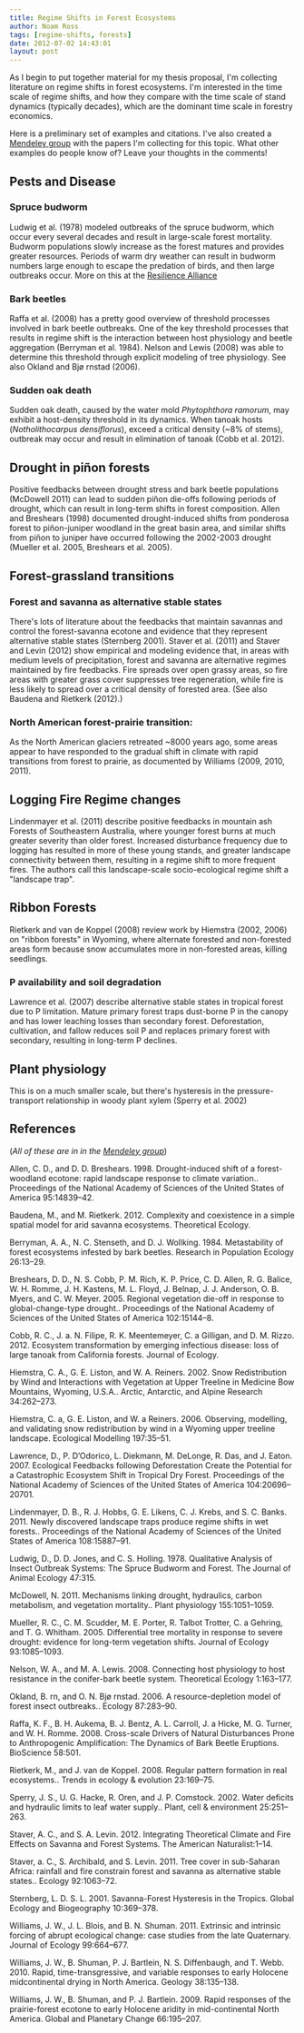 ```yaml
---
title: Regime Shifts in Forest Ecosystems
author: Noam Ross
tags: [regime-shifts, forests]
date: 2012-07-02 14:43:01
layout: post
--- 
```



As I begin to put together material for my thesis proposal, I'm
collecting literature on regime shifts in forest ecosystems. I'm
interested in the time scale of regime shifts, and how they compare with
the time scale of stand dynamics (typically decades), which are the
dominant time scale in forestry economics.

Here is a preliminary set of examples and citations. I've also created a
[Mendeley
group](http://www.mendeley.com/groups/2356851/regime-shifts-in-forest-ecosystems/)
with the papers I'm collecting for this topic. What other examples do
people know of? Leave your thoughts in the comments!

Pests and Disease
-----------------

### Spruce budworm

Ludwig et al. (1978) modeled outbreaks of the spruce budworm, which
occur every several decades and result in large-scale forest mortality.
Budworm populations slowly increase as the forest matures and provides
greater resources. Periods of warm dry weather can result in budworm
numbers large enough to escape the predation of birds, and then large
outbreaks occur. More on this at the [Resilience
Alliance](http://www.resalliance.org/217.php)

### Bark beetles

Raffa et al. (2008) has a pretty good overview of threshold processes
involved in bark beetle outbreaks. One of the key threshold processes
that results in regime shift is the interaction between host physiology
and beetle aggregation (Berryman et al. 1984). Nelson and Lewis (2008)
was able to determine this threshold through explicit modeling of tree
physiology. See also Okland and Bjø rnstad (2006).

### Sudden oak death

Sudden oak death, caused by the water mold *Phytophthora ramorum*, may
exhibit a host-density threshold in its dynamics. When tanoak hosts
(*Notholithocarpus densiflorus*), exceed a critical density (\~8% of
stems), outbreak may occur and result in elimination of tanoak (Cobb et
al. 2012).

Drought in piñon forests
------------------------

Positive feedbacks between drought stress and bark beetle populations
(McDowell 2011) can lead to sudden piñon die-offs following periods of
drought, which can result in long-term shifts in forest composition.
Allen and Breshears (1998) documented drought-induced shifts from
ponderosa forest to piñon-juniper woodland in the great basin area, and
similar shifts from piñon to juniper have occurred following the
2002-2003 drought (Mueller et al. 2005, Breshears et al. 2005).

Forest-grassland transitions
----------------------------

### Forest and savanna as alternative stable states

There's lots of literature about the feedbacks that maintain savannas
and control the forest-savanna ecotone and evidence that they represent
alternative stable states (Sternberg 2001). Staver et al. (2011) and
Staver and Levin (2012) show empirical and modeling evidence that, in
areas with medium levels of precipitation, forest and savanna are
alternative regimes maintained by fire feedbacks. Fire spreads over open
grassy areas, so fire areas with greater grass cover suppresses tree
regeneration, while fire is less likely to spread over a critical
density of forested area. (See also Baudena and Rietkerk (2012).)

### North American forest-prairie transition:

As the North American glaciers retreated \~8000 years ago, some areas
appear to have responded to the gradual shift in climate with rapid
transitions from forest to prairie, as documented by Williams (2009,
2010, 2011).

Logging Fire Regime changes
---------------------------

Lindenmayer et al. (2011) describe positive feedbacks in mountain ash
Forests of Southeastern Australia, where younger forest burns at much
greater severity than older forest. Increased disturbance frequency due
to logging has resulted in more of these young stands, and greater
landscape connectivity between them, resulting in a regime shift to more
frequent fires. The authors call this landscape-scale socio-ecological
regime shift a "landscape trap".

Ribbon Forests
--------------

Rietkerk and van de Koppel (2008) review work by Hiemstra (2002, 2006)
on "ribbon forests" in Wyoming, where alternate forested and
non-forested areas form because snow accumulates more in non-forested
areas, killing seedlings.

### P availability and soil degradation

Lawrence et al. (2007) describe alternative stable states in tropical
forest due to P limitation. Mature primary forest traps dust-borne P in
the canopy and has lower leaching losses than secondary forest.
Deforestation, cultivation, and fallow reduces soil P and replaces
primary forest with secondary, resulting in long-term P declines.

Plant physiology
----------------

This is on a much smaller scale, but there's hysteresis in the
pressure-transport relationship in woody plant xylem (Sperry et al.
2002)

References
----------

(*All of these are in in the [Mendeley
group](http://www.mendeley.com/groups/2356851/regime-shifts-in-forest-ecosystems/)*)

Allen, C. D., and D. D. Breshears. 1998. Drought-induced shift of a
forest-woodland ecotone: rapid landscape response to climate variation..
Proceedings of the National Academy of Sciences of the United States of
America 95:14839–42.

Baudena, M., and M. Rietkerk. 2012. Complexity and coexistence in a
simple spatial model for arid savanna ecosystems. Theoretical Ecology.

Berryman, A. A., N. C. Stenseth, and D. J. Wollking. 1984. Metastability
of forest ecosystems infested by bark beetles. Research in Population
Ecology 26:13–29.

Breshears, D. D., N. S. Cobb, P. M. Rich, K. P. Price, C. D. Allen, R.
G. Balice, W. H. Romme, J. H. Kastens, M. L. Floyd, J. Belnap, J. J.
Anderson, O. B. Myers, and C. W. Meyer. 2005. Regional vegetation
die-off in response to global-change-type drought.. Proceedings of the
National Academy of Sciences of the United States of America
102:15144–8.

Cobb, R. C., J. a. N. Filipe, R. K. Meentemeyer, C. a Gilligan, and D.
M. Rizzo. 2012. Ecosystem transformation by emerging infectious disease:
loss of large tanoak from California forests. Journal of Ecology.

Hiemstra, C. A., G. E. Liston, and W. A. Reiners. 2002. Snow
Redistribution by Wind and Interactions with Vegetation at Upper
Treeline in Medicine Bow Mountains, Wyoming, U.S.A.. Arctic, Antarctic,
and Alpine Research 34:262–273.

Hiemstra, C. a, G. E. Liston, and W. a Reiners. 2006. Observing,
modelling, and validating snow redistribution by wind in a Wyoming upper
treeline landscape. Ecological Modelling 197:35–51.

Lawrence, D., P. D’Odorico, L. Diekmann, M. DeLonge, R. Das, and J.
Eaton. 2007. Ecological Feedbacks following Deforestation Create the
Potential for a Catastrophic Ecosystem Shift in Tropical Dry Forest.
Proceedings of the National Academy of Sciences of the United States of
America 104:20696–20701.

Lindenmayer, D. B., R. J. Hobbs, G. E. Likens, C. J. Krebs, and S. C.
Banks. 2011. Newly discovered landscape traps produce regime shifts in
wet forests.. Proceedings of the National Academy of Sciences of the
United States of America 108:15887–91.

Ludwig, D., D. D. Jones, and C. S. Holling. 1978. Qualitative Analysis
of Insect Outbreak Systems: The Spruce Budworm and Forest. The Journal
of Animal Ecology 47:315.

McDowell, N. 2011. Mechanisms linking drought, hydraulics, carbon
metabolism, and vegetation mortality.. Plant physiology 155:1051–1059.

Mueller, R. C., C. M. Scudder, M. E. Porter, R. Talbot Trotter, C. a
Gehring, and T. G. Whitham. 2005. Differential tree mortality in
response to severe drought: evidence for long-term vegetation shifts.
Journal of Ecology 93:1085–1093.

Nelson, W. A., and M. A. Lewis. 2008. Connecting host physiology to host
resistance in the conifer-bark beetle system. Theoretical Ecology
1:163–177.

Okland, B. rn, and O. N. Bjø rnstad. 2006. A resource-depletion model of
forest insect outbreaks.. Ecology 87:283–90.

Raffa, K. F., B. H. Aukema, B. J. Bentz, A. L. Carroll, J. a Hicke, M.
G. Turner, and W. H. Romme. 2008. Cross-scale Drivers of Natural
Disturbances Prone to Anthropogenic Amplification: The Dynamics of Bark
Beetle Eruptions. BioScience 58:501.

Rietkerk, M., and J. van de Koppel. 2008. Regular pattern formation in
real ecosystems.. Trends in ecology & evolution 23:169–75.

Sperry, J. S., U. G. Hacke, R. Oren, and J. P. Comstock. 2002. Water
deficits and hydraulic limits to leaf water supply.. Plant, cell &
environment 25:251–263.

Staver, A. C., and S. A. Levin. 2012. Integrating Theoretical Climate
and Fire Effects on Savanna and Forest Systems. The American
Naturalist:1–14.

Staver, a. C., S. Archibald, and S. Levin. 2011. Tree cover in
sub-Saharan Africa: rainfall and fire constrain forest and savanna as
alternative stable states.. Ecology 92:1063–72.

Sternberg, L. D. S. L. 2001. Savanna-Forest Hysteresis in the Tropics.
Global Ecology and Biogeography 10:369–378.

Williams, J. W., J. L. Blois, and B. N. Shuman. 2011. Extrinsic and
intrinsic forcing of abrupt ecological change: case studies from the
late Quaternary. Journal of Ecology 99:664–677.

Williams, J. W., B. Shuman, P. J. Bartlein, N. S. Diffenbaugh, and T.
Webb. 2010. Rapid, time-transgressive, and variable responses to early
Holocene midcontinental drying in North America. Geology 38:135–138.

Williams, J. W., B. Shuman, and P. J. Bartlein. 2009. Rapid responses of
the prairie-forest ecotone to early Holocene aridity in mid-continental
North America. Global and Planetary Change 66:195–207.
